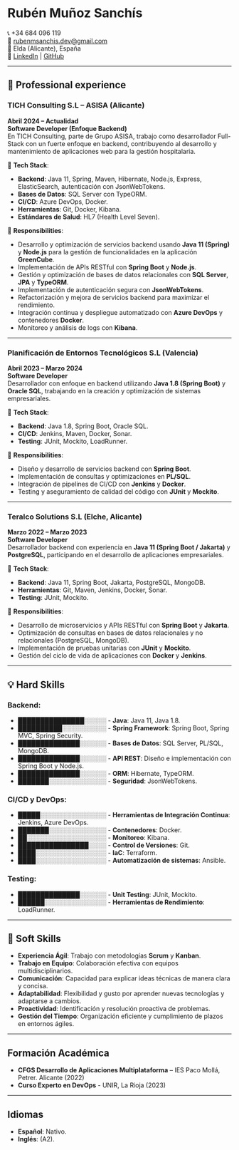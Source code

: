 # Rubén Muñoz Sanchís

📞 +34 684 096 119  
📧 rubenmsanchis.dev@gmail.com  
📍 Elda (Alicante), España  
🔗 [LinkedIn](https://www.linkedin.com/in/rbnicodev/) | [GitHub](https://github.com/rbnicodev)

---

## 🚀 Professional experience

### **TICH Consulting S.L – ASISA (Alicante)**

**Abril 2024 – Actualidad**  
**Software Developer (Enfoque Backend)**  
En TICH Consulting, parte de Grupo ASISA, trabajo como desarrollador Full-Stack con un fuerte enfoque en backend, contribuyendo al desarrollo y mantenimiento de aplicaciones web para la gestión hospitalaria.

🔧 **Tech Stack**:

- **Backend**: Java 11, Spring, Maven, Hibernate, Node.js, Express, ElasticSearch, autenticación con JsonWebTokens.
- **Bases de Datos**: SQL Server con TypeORM.
- **CI/CD**: Azure DevOps, Docker.
- **Herramientas**: Git, Docker, Kibana.
- **Estándares de Salud**: HL7 (Health Level Seven).

💼 **Responsibilities**:

- Desarrollo y optimización de servicios backend usando **Java 11 (Spring)** y **Node.js** para la gestión de funcionalidades en la aplicación **GreenCube**.
- Implementación de APIs RESTful con **Spring Boot** y **Node.js**.
- Gestión y optimización de bases de datos relacionales con **SQL Server**, **JPA** y **TypeORM**.
- Implementación de autenticación segura con **JsonWebTokens**.
- Refactorización y mejora de servicios backend para maximizar el rendimiento.
- Integración continua y despliegue automatizado con **Azure DevOps** y contenedores **Docker**.
- Monitoreo y análisis de logs con **Kibana**.

---

### **Planificación de Entornos Tecnológicos S.L (Valencia)**

**Abril 2023 – Marzo 2024**  
**Software Developer**  
Desarrollador con enfoque en backend utilizando **Java 1.8 (Spring Boot)** y **Oracle SQL**, trabajando en la creación y optimización de sistemas empresariales.

🔧 **Tech Stack**:

- **Backend**: Java 1.8, Spring Boot, Oracle SQL.
- **CI/CD**: Jenkins, Maven, Docker, Sonar.
- **Testing**: JUnit, Mockito, LoadRunner.

💼 **Responsibilities**:

- Diseño y desarrollo de servicios backend con **Spring Boot**.
- Implementación de consultas y optimizaciones en **PL/SQL**.
- Integración de pipelines de CI/CD con **Jenkins** y **Docker**.
- Testing y aseguramiento de calidad del código con **JUnit** y **Mockito**.

---

### **Teralco Solutions S.L (Elche, Alicante)**

**Marzo 2022 – Marzo 2023**  
**Software Developer**  
Desarrollador backend con experiencia en **Java 11 (Spring Boot / Jakarta)** y **PostgreSQL**, participando en el desarrollo de aplicaciones empresariales.

🔧 **Tech Stack**:

- **Backend**: Java 11, Spring Boot, Jakarta, PostgreSQL, MongoDB.
- **Herramientas**: Git, Maven, Jenkins, Docker, Sonar.
- **Testing**: JUnit, Mockito.

💼 **Responsibilities**:

- Desarrollo de microservicios y APIs RESTful con **Spring Boot** y **Jakarta**.
- Optimización de consultas en bases de datos relacionales y no relacionales (PostgreSQL, MongoDB).
- Implementación de pruebas unitarias con **JUnit** y **Mockito**.
- Gestión del ciclo de vida de aplicaciones con **Docker** y **Jenkins**.

---

## 💡 Hard Skills

### **Backend**:

- ███████████████░░░░░ - **Java**: Java 11, Java 1.8.
- ██████████░░░░░░░░░░ - **Spring Framework**: Spring Boot, Spring MVC, Spring Security.
- ██████████████░░░░░░ - **Bases de Datos**: SQL Server, PL/SQL, MongoDB.
- ██████████████░░░░░░ - **API REST**: Diseño e implementación con Spring Boot y Node.js.
- ██████████████░░░░░░ - **ORM**: Hibernate, TypeORM.
- ███████░░░░░░░░░░░░░ - **Seguridad**: JsonWebTokens.

### **CI/CD y DevOps**:

- █████░░░░░░░░░░░░░░░ - **Herramientas de Integración Continua**: Jenkins, Azure DevOps.
- ███████░░░░░░░░░░░░░ - **Contenedores**: Docker.
- ██░░░░░░░░░░░░░░░░░░ - **Monitoreo**: Kibana.
- ████████████████░░░░ - **Control de Versiones**: Git.
- ████░░░░░░░░░░░░░░░░ - **IaC**: Terraform.
- ████░░░░░░░░░░░░░░░░ - **Automatización de sistemas**: Ansible.

### **Testing**:

- ██████████████░░░░░░ - **Unit Testing**: JUnit, Mockito.
- ██████░░░░░░░░░░░░░░ - **Herramientas de Rendimiento**: LoadRunner.

---

## 🌟 Soft Skills

- **Experiencia Ágil**: Trabajo con metodologías **Scrum** y **Kanban**.
- **Trabajo en Equipo**: Colaboración efectiva con equipos multidisciplinarios.
- **Comunicación**: Capacidad para explicar ideas técnicas de manera clara y concisa.
- **Adaptabilidad**: Flexibilidad y gusto por aprender nuevas tecnologías y adaptarse a cambios.
- **Proactividad**: Identificación y resolución proactiva de problemas.
- **Gestión del Tiempo**: Organización eficiente y cumplimiento de plazos en entornos ágiles.

---

## Formación Académica

- **CFGS Desarrollo de Aplicaciones Multiplataforma** – IES Paco Mollá, Petrer. Alicante (2022)
- **Curso Experto en DevOps** - UNIR, La Rioja (2023)

---

## Idiomas

- **Español**: Nativo.
- **Inglés**: (A2).
